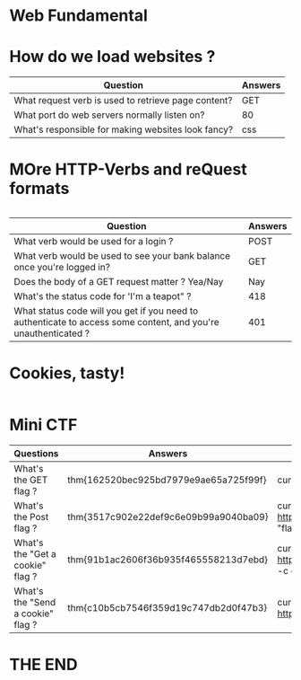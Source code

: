 # Web Fundamental

# How do we load websites ?
|Question|Answers|
|------|--------|
| What request verb is used to retrieve page content? | GET |
| What port do web servers normally listen on? | 80 |
| What's responsible for making websites look fancy? | css |

# MOre HTTP-Verbs and reQuest formats

``` https://developer.mozilla.org/en-US/docs/Web/HTTP/Status 
```

| Question | Answers |
|-----|----------|
| What verb would be used for a login ? | POST |
| What verb would be used to see your bank balance once you're logged in? | GET |
| Does the body of a GET request matter ? Yea/Nay | Nay |
| What's the status code for 'I'm a teapot" ? | 418 |
| What status code will you get if you need to authenticate to access some content, and you're unauthenticated ? | 401 |


# Cookies, tasty! 

``` https://developer.mozilla.org/en-US/docs/Web/HTTP/Status 
```

# Mini CTF 

| Questions | Answers | Commands |
|------|------|--------|
| What's the GET flag ? | thm{162520bec925bd7979e9ae65a725f99f} | curl http://10.10.55.196:8081/ctf/get |
| What's the Post flag ? | thm{3517c902e22def9c6e09b99a9040ba09} | curl -X http://10.10.55.196:8081/ctf/post -d "flag_please" |
| What's the "Get a cookie" flag ? | thm{91b1ac2606f36b935f465558213d7ebd} | curl http://10.10.55.196:8081/ctf/getcookie -c cookie_data |
| What's the "Send a cookie" flag ? | thm{c10b5cb7546f359d19c747db2d0f47b3} | curl -b 'flagpls=flagpls' http://10.10.55.196:8081/ctf/sendflag |


# THE END #
